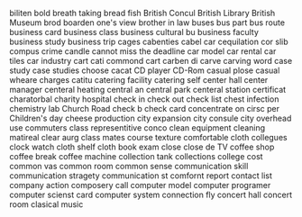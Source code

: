 biliten bold
breath taking
bread fish
British Concul
British Library
British Museum
brod
boarden one's view
brother in law
buses
bus part
bus route
business card
business class
business cultural
bu
business faculty
business study
business trip
cages
cabenties
cabel car
cequilation
cor slib
compus crime
candle
cannot miss the deadline
car model
car rental
car tiles
car industry
cart cati
commond cart
carben di
carve
carving word
case study
case studies
choose
cacat
CD player
CD-Rom
casual plose
casual wheare
charges
catitu
catering facility
catering self
center hall
center manager
centeral heating
central an
central park
centeral station
certificat
charatorbal
charity hospital
check in
check out
check list
chest infection
chemistry lab
Church Road
check b
check card
concentrate on
cirsc per
Children's day
cheese production
city expansion
city consule
city overhead use
commuters
class representitive
conco 
clean equipment
cleaning matireal
clear aurg
class mates
course texture
comfortable cloth
collegues
clock watch
cloth shelf
cloth book exam
close 
close de TV
coffee shop
coffee break
coffee machine
collection tank
collections
college cost
common vas
common room
common sense
communication skill
communication stragety
communication st
comfornt report
contact list
company action
composery call
computer model
computer programer
computer scienst card
computer system
connection fly
concert hall
concert room
clasical music